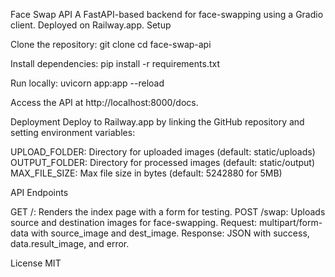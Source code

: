 Face Swap API
A FastAPI-based backend for face-swapping using a Gradio client. Deployed on Railway.app.
Setup

Clone the repository:
git clone <your-repo-url>
cd face-swap-api


Install dependencies:
pip install -r requirements.txt


Run locally:
uvicorn app:app --reload


Access the API at http://localhost:8000/docs.


Deployment
Deploy to Railway.app by linking the GitHub repository and setting environment variables:

UPLOAD_FOLDER: Directory for uploaded images (default: static/uploads)
OUTPUT_FOLDER: Directory for processed images (default: static/output)
MAX_FILE_SIZE: Max file size in bytes (default: 5242880 for 5MB)

API Endpoints

GET /: Renders the index page with a form for testing.
POST /swap: Uploads source and destination images for face-swapping.
Request: multipart/form-data with source_image and dest_image.
Response: JSON with success, data.result_image, and error.



License
MIT
